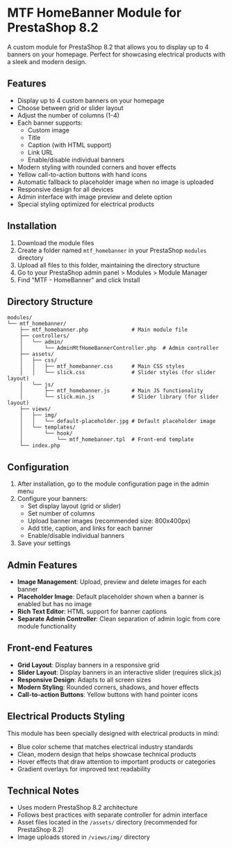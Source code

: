 # MTF HomeBanner Module for PrestaShop 8.2

A custom module for PrestaShop 8.2 that allows you to display up to 4 banners on your homepage. Perfect for showcasing electrical products with a sleek and modern design.

## Features

- Display up to 4 custom banners on your homepage
- Choose between grid or slider layout
- Adjust the number of columns (1-4)
- Each banner supports:
  - Custom image
  - Title
  - Caption (with HTML support)
  - Link URL
  - Enable/disable individual banners
- Modern styling with rounded corners and hover effects
- Yellow call-to-action buttons with hand icons
- Automatic fallback to placeholder image when no image is uploaded
- Responsive design for all devices
- Admin interface with image preview and delete option
- Special styling optimized for electrical products

## Installation

1. Download the module files
2. Create a folder named `mtf_homebanner` in your PrestaShop `modules` directory
3. Upload all files to this folder, maintaining the directory structure
4. Go to your PrestaShop admin panel > Modules > Module Manager
5. Find "MTF - HomeBanner" and click Install

## Directory Structure

```
modules/
└── mtf_homebanner/
    ├── mtf_homebanner.php              # Main module file
    ├── controllers/
    │   └── admin/
    │       └── AdminMtfHomeBannerController.php  # Admin controller
    ├── assets/
    │   ├── css/
    │   │   ├── mtf_homebanner.css      # Main CSS styles
    │   │   └── slick.css               # Slider styles (for slider layout)
    │   └── js/
    │       ├── mtf_homebanner.js       # Main JS functionality
    │       └── slick.min.js            # Slider library (for slider layout)
    ├── views/
    │   ├── img/
    │   │   └── default-placeholder.jpg # Default placeholder image
    │   └── templates/
    │       └── hook/
    │           └── mtf_homebanner.tpl  # Front-end template
    └── index.php
```

## Configuration

1. After installation, go to the module configuration page in the admin menu
2. Configure your banners:
   - Set display layout (grid or slider)
   - Set number of columns
   - Upload banner images (recommended size: 800x400px)
   - Add title, caption, and links for each banner
   - Enable/disable individual banners
3. Save your settings

## Admin Features

- **Image Management**: Upload, preview and delete images for each banner
- **Placeholder Image**: Default placeholder shown when a banner is enabled but has no image
- **Rich Text Editor**: HTML support for banner captions
- **Separate Admin Controller**: Clean separation of admin logic from core module functionality

## Front-end Features

- **Grid Layout**: Display banners in a responsive grid
- **Slider Layout**: Display banners in an interactive slider (requires slick.js)
- **Responsive Design**: Adapts to all screen sizes
- **Modern Styling**: Rounded corners, shadows, and hover effects
- **Call-to-action Buttons**: Yellow buttons with hand pointer icons

## Electrical Products Styling

This module has been specially designed with electrical products in mind:
- Blue color scheme that matches electrical industry standards
- Clean, modern design that helps showcase technical products
- Hover effects that draw attention to important products or categories
- Gradient overlays for improved text readability

## Technical Notes

- Uses modern PrestaShop 8.2 architecture
- Follows best practices with separate controller for admin interface
- Asset files located in the `/assets/` directory (recommended for PrestaShop 8.2)
- Image uploads stored in `/views/img/` directory